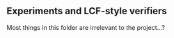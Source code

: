## Experiments and LCF-style verifiers

Most things in this folder are irrelevant to the project...?
